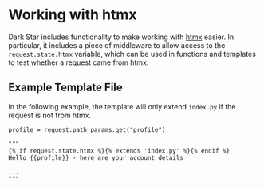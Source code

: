 # Working with htmx

Dark Star includes functionality to make working with
[htmx](https://htmx.org) easier. In particular, it includes a piece of
middleware to allow access to the `request.state.htmx` variable, which can be
used in functions and templates to test whether a request came from htmx.

## Example Template File

In the following example, the template will only extend `index.py` if the
request is not from htmx.

    profile = request.path_params.get("profile")

    """
    {% if request.state.htmx %}{% extends 'index.py' %}{% endif %}
    Hello {{profile}} - here are your account details

    ...
    """
